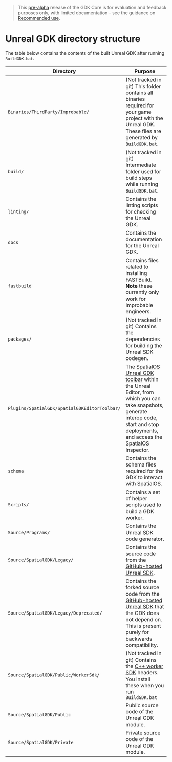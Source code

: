 > This [pre-alpha](https://docs.improbable.io/reference/13.1/shared/release-policy#maturity-stages) release of the GDK Core is for evaluation and feedback purposes only, with limited documentation - see the guidance on [Recommended use](/README.md#recommended-use).

# Unreal GDK directory structure
The table below contains the contents of the built Unreal GDK after running `BuildGDK.bat`.

| Directory | Purpose
|-----------|---------
| `Binaries/ThirdParty/Improbable/` | (Not tracked in git) This folder contains all binaries required for your game project with the Unreal GDK. These files are generated by `BuildGDK.bat`.
| `build/` | (Not tracked in git) Intermediate folder used for build steps while running `BuildGDK.bat`.
| `linting/` | Contains the linting scripts for checking the Unreal GDK.
| `docs` | Contains the documentation for the Unreal GDK.
| `fastbuild` | Contains files related to installing FASTBuild. **Note** these currently only work for Improbable engineers.
| `packages/` | (Not tracked in git) Contains the dependencies for building the Unreal SDK codegen.
| `Plugins/SpatialGDK/SpatialGDKEditorToolbar/` | The [SpatialOS Unreal GDK toolbar](./toolbar.md) within the Unreal Editor, from which you can take snapshots, generate interop code, start and stop deployments, and access the SpatialOS Inspector.
| `schema` | Contains the schema files required for the GDK to interact with SpatialOS.
| `Scripts/` | Contains a set of helper scripts used to build a GDK worker.
| `Source/Programs/` | Contains the Unreal SDK code generator.
| `Source/SpatialGDK/Legacy/` | Contains the source code from the [GitHub-hosted Unreal SDK](https://github.com/spatialos/UnrealSDK/tree/master/Game/Source/SpatialOS).
| `Source/SpatialGDK/Legacy/Deprecated/` | Contains the forked source code from the [GitHub-hosted Unreal SDK](https://github.com/spatialos/UnrealSDK/tree/master/Game/Source/SpatialOS) that the GDK does not depend on. This is present purely for backwards compatibility.
| `Source/SpatialGDK/Public/WorkerSdk/` | (Not tracked in git) Contains the [C++ worker SDK](https://docs.improbable.io/reference/13.0/cppsdk/introduction) headers. You install these when you run `BuildGDK.bat`
| `Source/SpatialGDK/Public` | Public source code of the Unreal GDK module.
| `Source/SpatialGDK/Private` | Private source code of the Unreal GDK module.